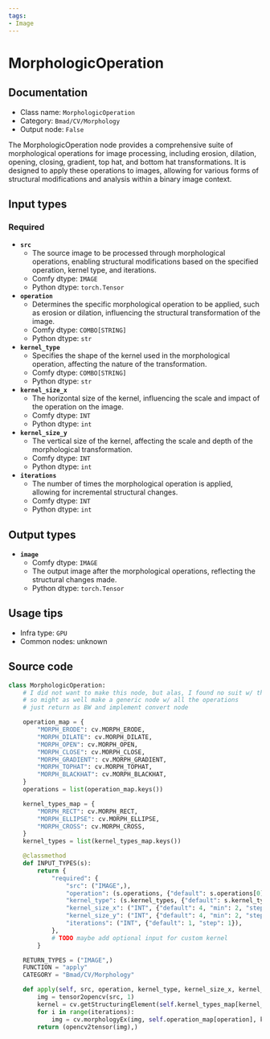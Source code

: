 ```yaml
---
tags:
- Image
---
```


# MorphologicOperation
## Documentation
- Class name: `MorphologicOperation`
- Category: `Bmad/CV/Morphology`
- Output node: `False`

The MorphologicOperation node provides a comprehensive suite of morphological operations for image processing, including erosion, dilation, opening, closing, gradient, top hat, and bottom hat transformations. It is designed to apply these operations to images, allowing for various forms of structural modifications and analysis within a binary image context.
## Input types
### Required
- **`src`**
    - The source image to be processed through morphological operations, enabling structural modifications based on the specified operation, kernel type, and iterations.
    - Comfy dtype: `IMAGE`
    - Python dtype: `torch.Tensor`
- **`operation`**
    - Determines the specific morphological operation to be applied, such as erosion or dilation, influencing the structural transformation of the image.
    - Comfy dtype: `COMBO[STRING]`
    - Python dtype: `str`
- **`kernel_type`**
    - Specifies the shape of the kernel used in the morphological operation, affecting the nature of the transformation.
    - Comfy dtype: `COMBO[STRING]`
    - Python dtype: `str`
- **`kernel_size_x`**
    - The horizontal size of the kernel, influencing the scale and impact of the operation on the image.
    - Comfy dtype: `INT`
    - Python dtype: `int`
- **`kernel_size_y`**
    - The vertical size of the kernel, affecting the scale and depth of the morphological transformation.
    - Comfy dtype: `INT`
    - Python dtype: `int`
- **`iterations`**
    - The number of times the morphological operation is applied, allowing for incremental structural changes.
    - Comfy dtype: `INT`
    - Python dtype: `int`
## Output types
- **`image`**
    - Comfy dtype: `IMAGE`
    - The output image after the morphological operations, reflecting the structural changes made.
    - Python dtype: `torch.Tensor`
## Usage tips
- Infra type: `GPU`
- Common nodes: unknown


## Source code
```python
class MorphologicOperation:
    # I did not want to make this node, but alas, I found no suit w/ the top/black hat operation
    # so might as well make a generic node w/ all the operations
    # just return as BW and implement convert node

    operation_map = {
        "MORPH_ERODE": cv.MORPH_ERODE,
        "MORPH_DILATE": cv.MORPH_DILATE,
        "MORPH_OPEN": cv.MORPH_OPEN,
        "MORPH_CLOSE": cv.MORPH_CLOSE,
        "MORPH_GRADIENT": cv.MORPH_GRADIENT,
        "MORPH_TOPHAT": cv.MORPH_TOPHAT,
        "MORPH_BLACKHAT": cv.MORPH_BLACKHAT,
    }
    operations = list(operation_map.keys())

    kernel_types_map = {
        "MORPH_RECT": cv.MORPH_RECT,
        "MORPH_ELLIPSE": cv.MORPH_ELLIPSE,
        "MORPH_CROSS": cv.MORPH_CROSS,
    }
    kernel_types = list(kernel_types_map.keys())

    @classmethod
    def INPUT_TYPES(s):
        return {
            "required": {
                "src": ("IMAGE",),
                "operation": (s.operations, {"default": s.operations[0]}),
                "kernel_type": (s.kernel_types, {"default": s.kernel_types[0]}),
                "kernel_size_x": ("INT", {"default": 4, "min": 2, "step": 2}),
                "kernel_size_y": ("INT", {"default": 4, "min": 2, "step": 2}),
                "iterations": ("INT", {"default": 1, "step": 1}),
            },
            # TODO maybe add optional input for custom kernel
        }

    RETURN_TYPES = ("IMAGE",)
    FUNCTION = "apply"
    CATEGORY = "Bmad/CV/Morphology"

    def apply(self, src, operation, kernel_type, kernel_size_x, kernel_size_y, iterations):
        img = tensor2opencv(src, 1)
        kernel = cv.getStructuringElement(self.kernel_types_map[kernel_type], (kernel_size_x + 1, kernel_size_y + 1))
        for i in range(iterations):
            img = cv.morphologyEx(img, self.operation_map[operation], kernel)
        return (opencv2tensor(img),)

```
